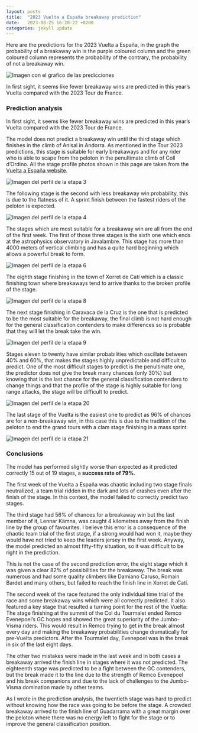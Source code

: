 ```yaml
---
layout: posts
title:  "2023 Vuelta a España breakaway prediction"
date:   2023-08-25 16:20:22 +0200
categories: jekyll update
---
```


Here are the predictions for the 2023 Vuelta a España, in the graph the probability of a breakaway win is the purple coloured column and the green coloured column represents the probability of the contrary, the probability of not a breakaway win.

![Imagen con el grafico de las predicciones](/assets/images/vuelta23.png)

In first sight, it seems like fewer breakaway wins are predicted in this year’s Vuelta compared with the 2023 Tour de France. 

### Prediction analysis 

In first sight, it seems like fewer breakaway wins are predicted in this year’s Vuelta compared with the 2023 Tour de France. 

The model does not predict a breakaway win until the third stage which finishes in the climb of Anisal in Andorra. As mentioned in the Tour 2023 predictions, this stage is suitable for early breakaways and for any rider who is able to scape from the peloton in the penultimate climb of Coll d’Ordino. All the stage profile photos shown in this page are taken from the [Vuelta a España website](https://www.lavuelta.es/en/).

![Imagen del perfil de la etapa 3](/assets/images/vuelta_et3.png)

The following stage is the second with less breakaway win probability, this is due to the flatness of it. A sprint finish between the fastest riders of the peloton is expected.

![Imagen del perfil de la etapa 4](/assets/images/vuelta_et4.png)

The stages which are most suitable for a breakaway win are all from the end of the first week. The first of those three stages is the sixth one which ends at the astrophysics observatory in Javalambre. This stage has more than 4000 meters of vertical climbing and has a quite hard beginning which allows a powerful break to form.

![Imagen del perfil de la etapa 6](/assets/images/vuelta_et6.png)

The eighth stage finishing in the town of Xorret de Catí which is a classic finishing town where breakaways tend to arrive thanks to the broken profile of the stage. 

![Imagen del perfil de la etapa 8](/assets/images/vuelta_et8.png)

The next stage finishing in Caravaca de la Cruz is the one that is predicted to be the most suitable for the breakaway, the final climb is not hard enough for the general classification contenders to make differences so is probable that they will let the break take the win.

![Imagen del perfil de la etapa 9](/assets/images/vuelta_et9.png)

Stages eleven to twenty have similar probabilities which oscillate between 40% and 60%, that makes the stages highly unpredictable and difficult to predict. One of the most difficult stages to predict is the penultimate one, the predictor does not give the break many chances (only 30%) but knowing that is the last chance for the general classification contenders to change things and that the profile of the stage is highly suitable for long range attacks, the stage will be difficult to predict.

![Imagen del perfil de la etapa 20](/assets/images/vuelta_et20.png)

The last stage of the Vuelta is the easiest one to predict as 96% of chances are for a non-breakaway win, in this case this is due to the tradition of the peloton to end the grand tours with a clam stage finishing in a mass sprint.

![Imagen del perfil de la etapa 21](/assets/images/vuelta_et21.png)


### Conclusions

The model has performed slightly worse than expected as it predicted correctly 15 out of 19 stages, a **success rate of 79%**. 

The first week of the Vuelta a España was chaotic including two stage finals neutralized, a team trial ridden in the dark and lots of crashes even after the finish of the stage. In this context, the model failed to correctly predict two stages.

The third stage had 56% of chances for a breakaway win but the last member of it, Lennar Kämna, was caught 4 kilometres away from the finish line by the group of favourites. I believe this error is a consequence of the chaotic team trial of the first stage, if a strong would had won it, maybe they would have not tried to keep the leaders jersey in the first week. Anyway, the model predicted an almost fifty-fifty situation, so it was difficult to be right in the prediction. 

This is not the case of the second prediction error, the eight stage which it was given a clear 82% of possibilities for the breakaway. The break was numerous and had some quality climbers like Damiano Caruso, Romain Bardet and many others, but failed to reach the finish line in Xorret de Catí.

The second week of the race featured the only individual time trial of the race and some breakaway wins which were all correctly predicted. It also featured a key stage that resulted a turning point for the rest of the Vuelta: The stage finishing at the summit of the Col du Tourmalet ended Remco Evenepoel’s GC hopes and showed the great superiority of the Jumbo-Visma riders. This would result in Remco trying to get in the break almost every day and making the breakaway probabilities change dramatically for pre-Vuelta predictors. After the Tourmalet day, Evenepoel was in the break in six of the last eight days.

The other two mistakes were made in the last week and in both cases a breakaway arrived the finish line in stages where it was not predicted. The eighteenth stage was predicted to be a fight between the GC contenders, but the break made it to the line due to the strength of Remco Evenepoel and his break companions and due to the lack of challenges to the Jumbo-Visma domination made by other teams.

As I wrote in the prediction analysis, the twentieth stage was hard to predict without knowing how the race was going to be before the stage. A crowded breakaway arrived to the finish line of Guadarrama with a great margin over the peloton where there was no energy left to fight for the stage or to improve the general classification position.
